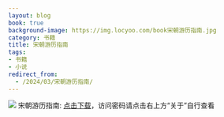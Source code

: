 ```yaml
---
layout: blog
book: true
background-image: https://img.locyoo.com/book宋朝游历指南.jpg
category: 书籍
title: 宋朝游历指南
tags:
- 书籍
- 小说
redirect_from:
  - /2024/03/宋朝游历指南/
---
```

![](https://img.locyoo.com/book宋朝游历指南.jpg)
宋朝游历指南: <a name = "ref1" href="https://url18.ctfile.com/f/50983618-1319974024-ef1cfc?p=3619">点击下载</a>，访问密码请点击右上方“关于”自行查看